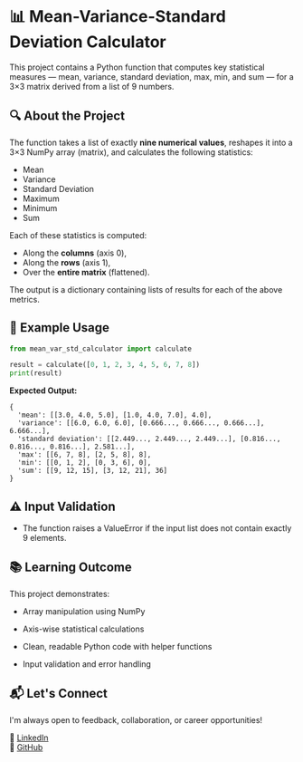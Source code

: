 # 📊 Mean-Variance-Standard Deviation Calculator

This project contains a Python function that computes key statistical measures — mean, variance, standard deviation, max, min, and sum — for a 3×3 matrix derived from a list of 9 numbers.

## 🔍 About the Project

The function takes a list of exactly **nine numerical values**, reshapes it into a 3×3 NumPy array (matrix), and calculates the following statistics:
- Mean
- Variance
- Standard Deviation
- Maximum
- Minimum
- Sum

Each of these statistics is computed:
- Along the **columns** (axis 0),
- Along the **rows** (axis 1),
- Over the **entire matrix** (flattened).

The output is a dictionary containing lists of results for each of the above metrics.


## 🧮 Example Usage

```python
from mean_var_std_calculator import calculate

result = calculate([0, 1, 2, 3, 4, 5, 6, 7, 8])
print(result)
```
**Expected Output:**

```
{
  'mean': [[3.0, 4.0, 5.0], [1.0, 4.0, 7.0], 4.0],
  'variance': [[6.0, 6.0, 6.0], [0.666..., 0.666..., 0.666...], 6.666...],
  'standard deviation': [[2.449..., 2.449..., 2.449...], [0.816..., 0.816..., 0.816...], 2.581...],
  'max': [[6, 7, 8], [2, 5, 8], 8],
  'min': [[0, 1, 2], [0, 3, 6], 0],
  'sum': [[9, 12, 15], [3, 12, 21], 36]
}
```

## ⚠️ Input Validation

- The function raises a ValueError if the input list does not contain exactly 9 elements.


## 📚 Learning Outcome

This project demonstrates:

- Array manipulation using NumPy

- Axis-wise statistical calculations

- Clean, readable Python code with helper functions

- Input validation and error handling


## 📬 Let's Connect

I'm always open to feedback, collaboration, or career opportunities!

🔗 [LinkedIn](https://www.linkedin.com/in/mmbillah804/)  
🔗 [GitHub](https://github.com/mmbillah804)

